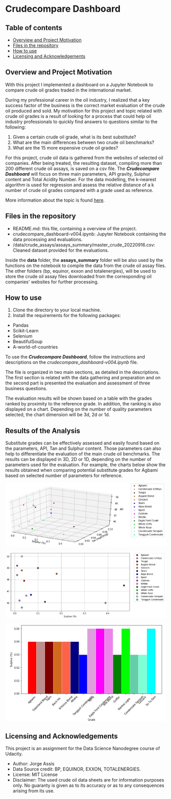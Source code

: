 # Crudecompare Dashboard

## Table of contents
* [Overview and Project Motivation](#overview-and-project-motivation)
* [Files in the repository](#files-in-the-repository)
* [How to use](#how-to-use)
* [Licensing and Acknowledgements](#licensing-and-cknowledgements)

## Overview and Project Motivation

With this project I implemented a dashboard on a Jupyter Notebook to compare crude oil grades traded in the international market. 

During my professional career in the oil industry, I realized that a key success factor of the business is the correct market evaluation of the crude oil produced and sold. My motivation for this project and topic related with crude oil grades is a result of looking for a process that could help oil industry professionals to quickly find answers to questions similar to the following:

1. Given a certain crude oil grade, what is its best substitute?
2. What are the main differences between two crude oil benchmarks?
3. What are the 15 more expensive crude oil grades?

For this project, crude oil data is gathered from the websites of selected oil companies. After being treated, the resulting dataset, compiling more than 200 different crude oil assays, is saved on a csv file. The ***Crudecompare Dashboard*** will focus on three main parameters, API gravity, Sulphur content and Total Acidity Number. For the data modelling, the k-nearest algorithm is used for regression and assess the relative distance of a k number of crude oil grades compared with a grade used as reference.

More information about the topic is found [here](https://medium.com/@jeyenry/what-are-the-15-most-expensive-crude-oil-in-the-world-part-1-e830ce3a3767).

## Files in the repository

- README.md: this file, containing a overview of the project.
- crudecompare_dashboard-v004.ipynb: Jupyter Notebook containing the data processing and evaluations.
- /data/crude_assays/assays_summary/master_crude_20220916.csv: Cleaned dataset provided for the evaluations.

Inside the **data** folder, the **assays_summary** folder will be also used by the functions on the notebook to compile the data from the crude oil assay files. The other folders (bp, equinor, exxon and totalenergies), will be used to store the crude oil assay files downloaded from the corresponding oil companies' websites for further processing. 

## How to use

1. Clone the directory to your local machine.
2. Install the requirements for the following packages:
- Pandas
- Scikit-Learn
- Selenium
- BeautifulSoup
- A-world-of-countries

To use the ***Crudecompare Dashboard***, follow the instructions and descriptions on the *crudecompare_dashboard-v004.ipynb* file. 

The file is organized in two main sections, as detailed in the descriptions. The first section is related with the data gathering and preparation and on the second part is presented the evaluation and assessment of three business questions. 

The evaluation results will be shown based on a table with the grades ranked by proximity to the reference grade. In addition, the ranking is also displayed on a chart. Depending on the number of quality parameters selected, the chart dimension will be 3d, 2d or 1d.

## Results of the Analysis
Substitute grades can be effectively assessed and easily found based on the parameters, API, Tan and Sulphur content. Those parameters can also help to differentiate the evaluation of the main crude oil benchmarks. The results can be displayed in 3D, 2D or 1D, depending on the number of parameters used for the evaluation. For example, the charts below show the results obtained when comparing potential substitute grades for Agbami based on selected number of parameters for reference.

![Possible substitute for the Nigerian grade Agbami (3D assessment)](chart1.jpg)

![Possible substitute for the Nigerian grade Agbami (2D assessment)](chart2.jpg)

![Possible substitute for the Nigerian grade Agbami (1D assessment)](chart3.jpg)

## Licensing and Acknowledgements

This project is an assignment for the Data Science Nanodegree course of Udacity.

- Author: Jorge Assis
- Data Source credit: BP, EQUINOR, EXXON, TOTALENERGIES.
- License: MIT License
- Disclaimer: The used crude oil data sheets are for information purposes only. No guaranty is given as to its accuracy or as to any consequences arising from its use.


